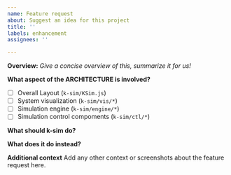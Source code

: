```yaml
---
name: Feature request
about: Suggest an idea for this project
title: ''
labels: enhancement
assignees: ''

---
```


**Overview:**
_Give a concise overview of this, summarize it for us!_

**What aspect of the ARCHITECTURE is involved?**
- [ ] Overall Layout (`k-sim/KSim.js`)
- [ ] System visualization (`k-sim/vis/*`)
- [ ] Simulation engine (`k-sim/engine/*`)
- [ ] Simulation control compoments (`k-sim/ctl/*`)

**What should k-sim do?**

**What does it do instead?**

**Additional context**
Add any other context or screenshots about the feature request here.
